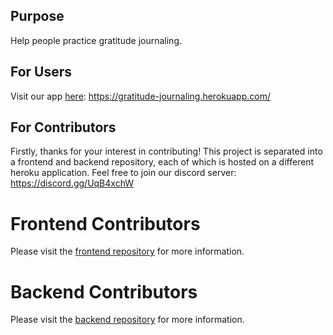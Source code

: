 <!--

**Here are some ideas to get you started:**

🙋‍♀️ A short introduction - what is your organization all about?
🌈 Contribution guidelines - how can the community get involved?
👩‍💻 Useful resources - where can the community find your docs? Is there anything else the community should know?
🍿 Fun facts - what does your team eat for breakfast?
🧙 Remember, you can do mighty things with the power of [Markdown](https://docs.github.com/github/writing-on-github/getting-started-with-writing-and-formatting-on-github/basic-writing-and-formatting-syntax)
-->

## Purpose
Help people practice gratitude journaling.

## For Users
Visit our app [here](https://gratitude-journaling.herokuapp.com/): https://gratitude-journaling.herokuapp.com/ 

## For Contributors
Firstly, thanks for your interest in contributing! 
This project is separated into a frontend and backend repository, each of which is hosted on a different heroku application.
Feel free to join our discord server: https://discord.gg/UqB4xchW

# Frontend Contributors
Please visit the [frontend repository](https://github.com/Gamified-Gratitude-Journaling/gratitudeJournalingFrontend) for more information.

# Backend Contributors
Please visit the [backend repository](https://github.com/Gamified-Gratitude-Journaling/gratitudeJournalingBackend) for more information. 
